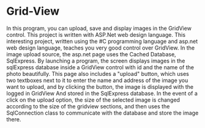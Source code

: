 # Grid-View
In this program, you can upload, save and display images in the GridView control. This project is written with ASP.Net web design language.
This interesting project, written using the #C programming language and asp.net web design language, teaches you very good control over GridView.
In the image upload source, the asp.net page uses the Cached Database, SqlExpress.
By launching a program, the screen displays images in the sqlExpress database inside a GridView control with id and the name of the photo beautifully. This page also includes a "upload" button, which uses two textboxes next to it to enter the name and address of the image you want to upload, and by clicking the button, the image is displayed with the logged in GridView And stored in the SqlExpress database.
In the event of a click on the upload option, the size of the selected image is changed according to the size of the gridview sections, and then uses the SqlConnection class to communicate with the database and store the image there.
